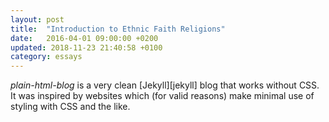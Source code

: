 ```yaml
---
layout: post
title:  "Introduction to Ethnic Faith Religions"
date:   2016-04-01 09:00:00 +0200
updated: 2018-11-23 21:40:58 +0100
category: essays
---
```


*plain-html-blog* is a very clean [Jekyll][jekyll] blog that works without CSS. It was inspired by websites which (for valid reasons) make minimal use of styling with CSS and the like.
